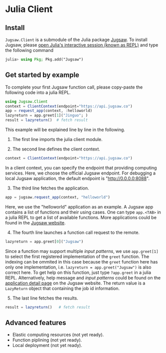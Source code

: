 # Julia Client

## Install
`Jugsaw.Client` is a submodule of the Julia package [Jugsaw](https://github.com/Jugsaw/Jugsaw).
To install Jugsaw, please [open Julia's interactive session (known as REPL)](https://docs.julialang.org/en/v1/manual/getting-started/) and type the following command

```julia
julia> using Pkg; Pkg.add("Jugsaw")
```

## Get started by example

To complete your first Jugsaw function call, please copy-paste the following code into a julia REPL.

```julia
using Jugsaw.Client
context = ClientContext(endpoint="https://api.jugsaw.co")
app = request_app(context, :helloworld)
lazyreturn = app.greet[1]("Jinguo"; )
result = lazyreturn()  # fetch result
```

This example will be explained line by line in the following.

1. The first line imports the julia client module.

2. The second line defines the client context.
```julia
context = ClientContext(endpoint="https://api.jugsaw.co")
```
In a client context, you can specify the endpoint that providing computing services.
Here, we choose the official Jugsaw endpoint. For debugging a local Jugsaw application, the default endpoint is "http://0.0.0.0:8088".

3. The third line fetches the application.
```julia
app = jugsaw.request_app(context, "helloworld")
```
Here, we use the "helloworld" application as an example.
A Jugsaw app contains a list of functions and their using cases.
One can type `app.<TAB>` in a julia REPL to get a list of available functions.
More applications could be found in the [Jugsaw website](https://apps.jugsaw.co).

4. The fourth line launches a function call request to the remote.
```julia
lazyreturn = app.greet[0]("Jugsaw")
```
Since a function may support multiple *input patterns*, we use `app.greet[1]` to select the first registered implementation of the `greet` function.
The indexing can be ommited in this case because the `greet` function here has only one implementation, i.e. `lazyreturn = app.greet("Jugsaw")` is also correct here.
To get help on this function, just type `?app.greet` in a julia REPL.
Alternatively, help message and *input patterns* could be found on the [application detail page](https://apps.jugsaw.co/helloworld/details) on the Jugsaw website.
The return value is a `LazyReturn` object that containing the job id information.

5. The last line fetches the results.
```julia
result = lazyreturn()   # fetch result
```

## Advanced features
* Elastic computing resources (not yet ready).
* Function piplining (not yet ready).
* Local deployment (not yet ready).